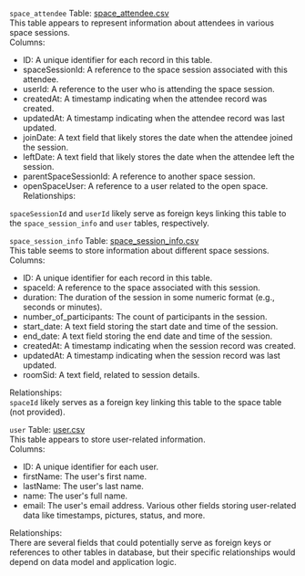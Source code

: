 `space_attendee` Table: [space_attendee.csv](./data/space_attendee.csv)  
This table appears to represent information about attendees in various space sessions.  
Columns:

* ID: A unique identifier for each record in this table.
* spaceSessionId: A reference to the space session associated with this attendee.
* userId: A reference to the user who is attending the space session.
* createdAt: A timestamp indicating when the attendee record was created.
* updatedAt: A timestamp indicating when the attendee record was last updated.
* joinDate: A text field that likely stores the date when the attendee joined the session.
* leftDate: A text field that likely stores the date when the attendee left the session.
* parentSpaceSessionId: A reference to another space session.
* openSpaceUser: A reference to a user related to the open space.
Relationships:

`spaceSessionId` and `userId` likely serve as foreign keys linking this table to the `space_session_info` and `user` tables, respectively.

`space_session_info` Table: [space_session_info.csv](./data/space_session_info.csv)  
This table seems to store information about different space sessions.  
Columns:

* ID: A unique identifier for each record in this table.
* spaceId: A reference to the space associated with this session.
* duration: The duration of the session in some numeric format (e.g., seconds or minutes).
* number_of_participants: The count of participants in the session.
* start_date: A text field storing the start date and time of the session.
* end_date: A text field storing the end date and time of the session.
* createdAt: A timestamp indicating when the session record was created.
* updatedAt: A timestamp indicating when the session record was last updated.
* roomSid: A text field, related to session details.  

Relationships:  
`spaceId` likely serves as a foreign key linking this table to the space table (not provided).

`user` Table:  [user.csv](./data/user.csv)  
This table appears to store user-related information.  
Columns:

* ID: A unique identifier for each user.
* firstName: The user's first name.
* lastName: The user's last name.
* name: The user's full name.
* email: The user's email address.
Various other fields storing user-related data like timestamps, pictures, status, and more.  

Relationships:  
There are several fields that could potentially serve as foreign keys or references to other tables in database, but their specific relationships would depend on data model and application logic.